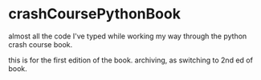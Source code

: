 # crashCoursePythonBook
almost all the code I've typed while working my way through the python crash course book.

this is for the first edition of the book. archiving, as switching to 2nd ed of book.
